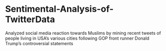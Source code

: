 # Sentimental-Analysis-of-TwitterData
Analyzed social media reaction towards Muslims by mining recent tweets of people living in USA’s various cities following GOP front runner Donald Trump’s controversial statements
